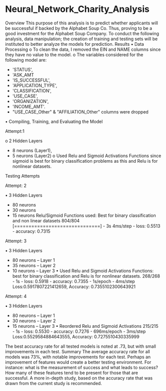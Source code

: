 # Neural_Network_Charity_Analysis

Overview
This purpose of this analysis is to predict whether applicants will be successful if backed by the Alphabet Soup Co. Thus, proving to be a good investment for the Alphabet Soup Company. 
To conduct the following analysis, data manipulation; the creation of training and testing sets will be instituted to better analyze the models for prediction. 
Results
•	Data Processing
o	To clean the data, I removed the EIN and NAME columns since they have no value to the model.
o	The variables considered for the following model are: 
-	'STATUS', 
-	'ASK_AMT
-	'IS_SUCCESSFUL', 
-	'APPLICATION_TYPE', 
-	'CLASSIFICATION', 
-	'USE_CASE', 
-	'ORGANIZATION', 
-	'INCOME_AMT'. 
-	"USE_CASE_Other" & "AFFILIATION_Other" columns were dropped


•	Compiling, Training, and Evaluating the Model 

Attempt:1

o	2 Hidden Layers
-	8 neurons (Layer1), 
-	5 neurons (Layer2)
o	Used Relu and Sigmoid Activations Functions since sigmoid is best for binary classification problems as this and Relu is for nonlinear datasets.

Testing Attempts

Attempt: 2

•	3 Hidden Layers
-	80 neurons
-	30 neurons
-	15 neurons
Relu/Sigmoid Functions used: Best for binary classification and non linear datasets
804/804 [==============================] - 3s 4ms/step - loss: 0.5513 - accuracy: 0.7315

Attempt: 3

•	3 Hidden Layers
-	80 neurons – Layer 1
-	35 neurons – Layer 2
-	10 neurons – Layer 3
•	Used Relu and Sigmoid Activations Functions: best for binary classification and Relu is for nonlinear datasets.
268/268 - 1s - loss: 0.5918 - accuracy: 0.7355 - 1s/epoch - 4ms/step
Loss:0.5917807221412659, Accuracy: 0.7355102300643921

Attempt: 4

•	3 Hidden Layers
-	80 neurons – Layer 1
-	30 neurons – Layer 2
-	15 neurons – Layer 3
•	Reordered Relu and Sigmoid Activations
215/215 - 1s - loss: 0.5530 - accuracy: 0.7276 - 696ms/epoch - 3ms/step
Loss:0.5529584884643555, Accuracy: 0.7275510430335999

The best accuracy rate for all tested models is noted at .73, but with small improvements in each test. 
Summary
The average accuracy rate for all models was 73%, with notable improvements for each test.  Perhaps an improvement of features would create a better testing environment. For instance: what is the measurement of success and what leads to success? How many of these features tend to be present for those that are successful. A more in-depth study, based on the accuracy rate that was drawn from the current study is recommended.
